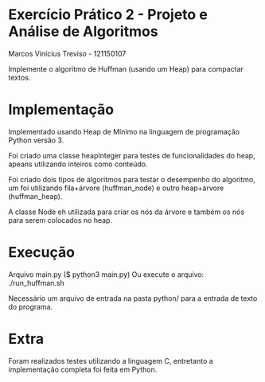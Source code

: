 Exercício Prático 2 - Projeto e Análise de Algoritmos
=========================================================

Marcos Vinícius Treviso - 121150107

Implemente o algoritmo de Huffman (usando um Heap) para compactar textos.


Implementação
===============

Implementado usando Heap de Mínimo na linguagem de programação Python versão 3.

Foi criado uma classe heapInteger para testes de funcionalidades do heap, apeans utilizando inteiros como conteúdo.

Foi criado dois tipos de algoritmos para testar o desempenho do algoritmo, um foi utilizando fila+árvore (huffman_node) e outro heap+árvore (huffman_heap).

A classe Node eh utilizada para criar os nós da árvore e também os nós para serem colocados no heap.


Execução
==========

Arquivo main.py ($ python3 main.py)
Ou execute o arquivo: ./run_huffman.sh

Necessário um arquivo de entrada na pasta python/ para a entrada de texto do programa.


Extra
======

Foram realizados testes utilizando a linguagem C, entretanto a implementação completa foi feita em Python.
